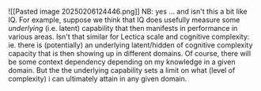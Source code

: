 ![[Pasted image 20250206124446.png]]
NB: yes ... and isn't this a bit like IQ. For example, suppose we think that IQ does usefully measure some *underlying* (i.e. latent) capability that then manifests in performance in various areas. Isn't that similar for Lectica scale and cognitive complexity: ie. there is (potentially) an underlying latent/hidden of cognitive complexity capacity that is then showing up in different domains. Of course, there will be some context dependency depending on my knowledge in a given domain. But the the underlying capability sets a limit on what (level of complexity) i can ultimately attain in any given domain.